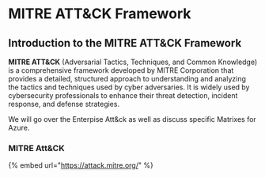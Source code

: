 # MITRE ATT\&CK Framework

## Introduction to the MITRE ATT\&CK Framework <a href="#introduction-to-the-mitre-att-and-ck-framework" id="introduction-to-the-mitre-att-and-ck-framework"></a>

**MITRE ATT\&CK** (Adversarial Tactics, Techniques, and Common Knowledge) is a comprehensive framework developed by MITRE Corporation that provides a detailed, structured approach to understanding and analyzing the tactics and techniques used by cyber adversaries. It is widely used by cybersecurity professionals to enhance their threat detection, incident response, and defense strategies.

We will go over the Enterpise Att\&ck as well as discuss specific Matrixes for Azure.

### MITRE Att\&CK <a href="#mitre-att-and-ck" id="mitre-att-and-ck"></a>

{% embed url="https://attack.mitre.org/" %}
